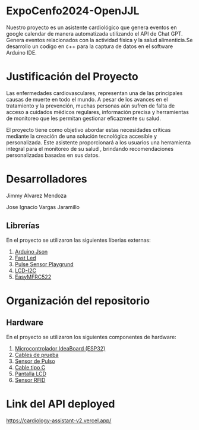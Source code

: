 

# ExpoCenfo2024-OpenJJL
  Nuestro proyecto es un asistente cardiológico que genera eventos en google calendar de manera automatizada utilizando el API de Chat GPT. Genera eventos relacionados con la actividad física y la salud alimenticia.Se desarrollo un codigo en c++ para la captura de datos en el software Arduino IDE.

# Justificación del Proyecto 
Las enfermedades cardiovasculares, representan una de las principales causas de muerte en todo el mundo. A pesar de los avances en el tratamiento y la prevención, muchas personas aún sufren de falta de acceso a cuidados médicos regulares, información precisa y herramientas de monitoreo que les permitan gestionar eficazmente su salud.

El proyecto  tiene como objetivo abordar estas necesidades críticas mediante la creación de una solución tecnológica accesible y personalizada. Este asistente proporcionará a los usuarios una herramienta integral para el monitoreo de su salud , brindando recomendaciones personalizadas basadas en sus datos.

# Desarrolladores 
Jimmy Alvarez Mendoza

Jose Ignacio Vargas Jaramillo
## Librerías 
En el proyecto se utilizaron las siguientes liberias externas:

  1. [Arduino Json](https://arduinojson.org/?utm_source=meta&utm_medium=library.properties)
  2. [Fast Led](https://github.com/FastLED/FastLED)
  3. [Pulse Sensor Playgrund](https://github.com/WorldFamousElectronics/PulseSensorPlayground)
  4. [LCD-I2C](https://github.com/hasenradball/LCD-I2C)
  5. [EasyMFRC522](https://github.com/pablo-sampaio/easy_mfrc522)
# Organización del repositorio


## Hardware 
En el proyecto se utilizaron los siguientes componentes de hardware:

  1. [Microcontrolador IdeaBoard (ESP32)](https://www.crcibernetica.com/crcibernetica-ideaboard/)
  2. [Cables de prueba](https://www.crcibernetica.com/female-to-female-jumper-wire-40-pcs-in-one-bunch/)
  3. [Sensor de Pulso](https://www.crcibernetica.com/dht11-temperature-and-humidity-sensor-module/)
  4. [Cable tipo C](https://www.crcibernetica.com/usb-type-c-cable-1m/)
  5. [Pantalla LCD](https://www.crcibernetica.com/16x2-lcd-with-i2c-blue/)
  6. [Sensor RFID](https://www.crcibernetica.com/rc522-rfid-module/)

# Link del API deployed
https://cardiology-assistant-v2.vercel.app/
